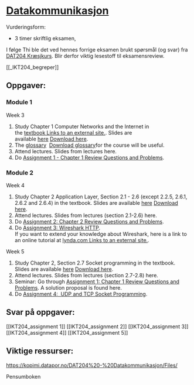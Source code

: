 # [Datakommunikasjon](https://www.uia.no/studieplaner/topic/IKT204-G?year=2022) 

Vurderingsform: 
- 3 timer skriftlig eksamen, 

I følge Thi ble det ved hennes forrige eksamen brukt spørsmål (og svar) fra [DAT204 Kræsjkurs](https://kopimi.datapor.no/DAT204%20-%20Datakommunikasjon/DAT204-Kr%C3%A6sjkurs.pdf). Blir derfor viktig lesestoff til eksamensreview.

[[_IKT204_begreper]]


## Oppgaver:

### Module 1
Week 3
1.  Study Chapter 1 Computer Networks and the Internet in the [textbook Links to an external site.](https://www.akademika.no/computer-networking-global-edition/kurose-james/ross-keith/9781292405469). Slides are available [here](https://uia.instructure.com/courses/12518/files/1963572?wrap=1 "Chapter_1_v8.1.pptx") [Download here](https://uia.instructure.com/courses/12518/files/1963572/download?download_frd=1).
2.  The [glossary](https://uia.instructure.com/courses/12518/files/1965189/download?wrap=1 "Glossary.pdf")  [Download glossary](https://uia.instructure.com/courses/12518/files/1965189/download?download_frd=1)for the course will be useful.
3.  Attend lectures. Slides from lectures here.
4.  Do [Assignment 1 - Chapter 1 Review Questions and Problems](https://uia.instructure.com/courses/12518/assignments/47428 "Assignment 1 - Chapter 1 Review Questions and Problems").

### Module 2
Week 4
1.  Study Chapter 2 Application Layer, Section 2.1 - 2.6 (except 2.2.5, 2.6.1, 2.6.2 and 2.6.4) in the textbook. Slides are available [here](https://uia.instructure.com/courses/12518/files/1963574?wrap=1 "Chapter_2_v8.1.pptx") [Download here](https://uia.instructure.com/courses/12518/files/1963574/download?download_frd=1).
2.  Attend lectures. Slides from lectures (section 2.1-2.6) here.
3.  Do [Assignment 2: Chapter 2 Review Questions and Problems](https://uia.instructure.com/courses/12518/assignments/47429 "Assignment 2: Chapter 2 Review Questions and Problems").
4.  Do [Assignment 3: Wireshark HTTP](https://uia.instructure.com/courses/12518/assignments/47423 "Assignment 3: Wireshark DHCP/HTTP (mandatory)"). [  
    ](https://uia.instructure.com/courses/12518/pages/$CANVAS_OBJECT_REFERENCE$ "Week 1 Assignment |")If you want to extend your knowledge about Wireshark, here is a link to an online tutorial at [lynda.com Links to an external site.](https://www.linkedin.com/learning/wireshark-essential-training/explore-the-wireshark-interface-13892054?autoplay=true&u=57077761).

Week 5
1.  Study Chapter 2, Section 2.7 Socket programming in the textbook. Slides are available [here](https://uia.instructure.com/courses/12518/files/1963574?wrap=1 "Chapter_2_v8.1.pptx") [Download here](https://uia.instructure.com/courses/12518/files/1963574/download?download_frd=1).
2.  Attend lectures. Slides from lectures (section 2.7-2.8) here.
3.  Seminar: Go through [Assignment 1: Chapter 1 Review Questions and Problems](https://uia.instructure.com/courses/12518/assignments/47428 "Assignment 1: Chapter 1 Review Questions and Problems"). A solution proposal is found here.
4.  Do [Assignment 4:  UDP and TCP Socket Programming](https://uia.instructure.com/courses/12518/assignments/47430 "Assignment 4: UDP and TCP Socket Programming").



## Svar på oppgaver:

[[IKT204_assignment 1]]
[[IKT204_assignment 2]]
[[IKT204_assignment 3]]
[[IKT204_assignment 4]]
[[IKT204_assignment 5]]


##

## Viktige ressurser:

https://kopimi.datapor.no/DAT204%20-%20Datakommunikasjon/Files/

Pensumboken